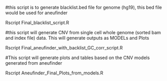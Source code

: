 #this script is to generate blacklist.bed file for genome (hg19), this bed file would be used for aneufinder

Rscript Final_blacklist_script.R

#this script will generate CNV from single cell whole genome (sorted bam and index file) data. This will generate outputs as MODELs and Plots

Rscript Final_aneufinder_with_backlist_GC_corr_script.R

#This script will generate plots and tables based on the CNV models generated from aneufinder

Rscript Aneufinder_Final_Plots_from_models.R
